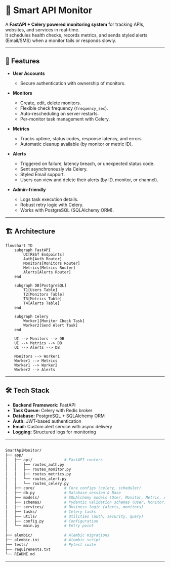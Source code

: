 # 📡 Smart API Monitor

A **FastAPI + Celery powered monitoring system** for tracking APIs, websites, and services in real-time.  
It schedules health checks, records metrics, and sends styled alerts (Email/SMS) when a monitor fails or responds slowly.

---

## 🚀 Features

- **User Accounts**
  - Secure authentication with ownership of monitors.

- **Monitors**
  - Create, edit, delete monitors.
  - Flexible check frequency (`frequency_sec`).
  - Auto-rescheduling on server restarts.
  - Per-monitor task management with Celery.

- **Metrics**
  - Tracks uptime, status codes, response latency, and errors.
  - Automatic cleanup available (by monitor or metric ID).

- **Alerts**
  - Triggered on failure, latency breach, or unexpected status code.
  - Sent asynchronously via Celery.
  - Styled Email support.
  - Users can view and delete their alerts (by ID, monitor, or channel).

- **Admin-friendly**
  - Logs task execution details.
  - Robust retry logic with Celery.
  - Works with PostgreSQL (SQLAlchemy ORM).

---

## 🏗️ Architecture

```mermaid
flowchart TD
    subgraph FastAPI
        UI[REST Endpoints]
        Auth[Auth Router]
        Monitors[Monitors Router]
        Metrics[Metrics Router]
        Alerts[Alerts Router]
    end

    subgraph DB[PostgreSQL]
        T1[Users Table]
        T2[Monitors Table]
        T3[Metrics Table]
        T4[Alerts Table]
    end

    subgraph Celery
        Worker1[Monitor Check Task]
        Worker2[Send Alert Task]
    end

    UI --> Monitors --> DB
    UI --> Metrics --> DB
    UI --> Alerts --> DB

    Monitors --> Worker1
    Worker1 --> Metrics
    Worker1 --> Worker2
    Worker2 --> Alerts
```

---

## 🛠️ Tech Stack

- **Backend Framework:** FastAPI
- **Task Queue:** Celery with Redis broker
- **Database:** PostgreSQL + SQLAlchemy ORM
- **Auth:** JWT-based authentication
- **Email:** Custom alert service with async delivery
- **Logging:** Structured logs for monitoring

---

```bash

SmartApiMonitor/
├── app/
│   ├── api/              # FastAPI routers
│   │   ├── routes_auth.py
│   │   ├── routes_monitor.py
│   │   ├── routes_metrics.py
│   │   └── routes_alert.py
│   │   └── routes_celery.py
│   ├── core/             # Core configs (celery, scheduler)
│   ├── db.py             # Database session & Base
│   ├── models/           # SQLAlchemy models (User, Monitor, Metric, Alert)
│   ├── schemas/          # Pydantic validation schemas (User, Monitor, Metric, Alert)
│   ├── services/         # Business logic (alerts, monitors)
│   ├── tasks/            # Celery tasks
│   ├── utils/            # Utilities (auth, security, query)
│   ├── config.py         # Configuration
│   └── main.py           # Entry point
│
├── alembic/              # Alembic migrations
├── alembic.ini           # Alembic script
├── tests/                # Pytest suite
├── requirements.txt
└── README.md

```

---

